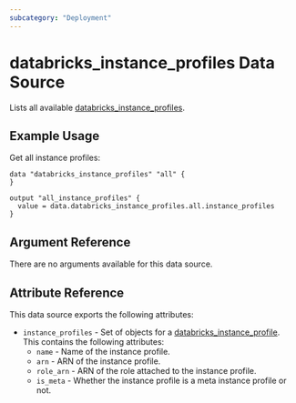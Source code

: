 ```yaml
---
subcategory: "Deployment"
---
```


# databricks_instance_profiles Data Source

Lists all available [databricks_instance_profiles](../resources/instance_profile.md).

## Example Usage

Get all instance profiles:

```hcl
data "databricks_instance_profiles" "all" {
}

output "all_instance_profiles" {
  value = data.databricks_instance_profiles.all.instance_profiles
}
```

## Argument Reference

There are no arguments available for this data source.

## Attribute Reference

This data source exports the following attributes:

* `instance_profiles` - Set of objects for a [databricks_instance_profile](../resources/instance_profile.md). This contains the following attributes:
  * `name` - Name of the instance profile.
  * `arn` - ARN of the instance profile.
  * `role_arn` - ARN of the role attached to the instance profile.
  * `is_meta` - Whether the instance profile is a meta instance profile or not.
